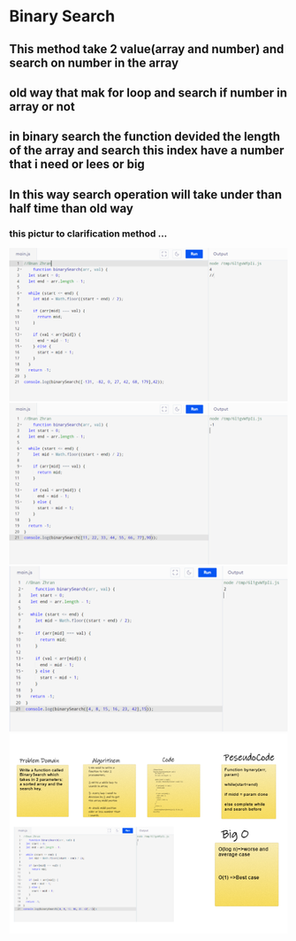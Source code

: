 # Binary Search
## This method take 2 value(array and number) and search on number in the array

## old way that mak for loop and search if number in array or not
## in binary search the function devided the length of the array and search this index have a number that i need or lees or big

## In this way search operation will take under than half time than old way

### this pictur to clarification method ...

![](./assest/b1.PNG)
![](./assest/b2.PNG)
![](./assest/b3.PNG)
![](./assest/b5.PNG)